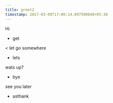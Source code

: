 ```yaml
---
title: greet2
timestamp: 2017-03-09T17:00:14.897590648+05:30
---
```


Hi
* get

< let go somewhere
* lets

wats up?
* bye

see you later
* asthank

